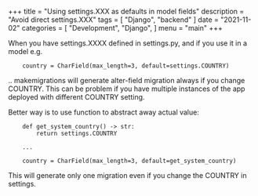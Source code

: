 +++
title = "Using settings.XXX as defaults in model fields"
description = "Avoid direct settings.XXX"
tags = [
    "Django",
    "backend"
]
date = "2021-11-02"
categories = [
    "Development", 
    "Django",
]
menu = "main"
+++ 

When you have settings.XXXX defined in settings.py, and if you use it in a model e.g.

        country = CharField(max_length=3, default=settings.COUNTRY)

.. makemigrations will generate alter-field migration always if you change COUNTRY.
This can be problem if you have multiple instances of the app deployed with different COUNTRY setting.

Better way is to use function to abstract away actual value:


        def get_system_country() -> str:
            return settings.COUNTRY

        ...

        country = CharField(max_length=3, default=get_system_country)

This will generate only one migration even if you change the COUNTRY in settings.
